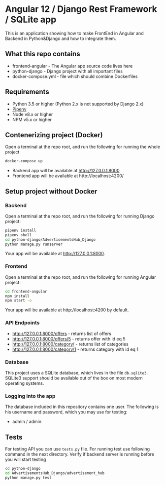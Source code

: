 # Angular 12 / Django Rest Framework / SQLite app

This is an application showing how to make FrontEnd in Angular and Backend in Python&Django and how to integrate them.

## What this repo contains
* frontend-angular - The Angular app source code lives here
* python-django - Django project with all important files
* docker-compose.yml - file which should combine Dockerfiles

## Requirements
* Python 3.5 or higher (Python 2.x is not supported by Django 2.x)
* [Pipenv](https://pipenv.readthedocs.io/)
* Node v8.x or higher
* NPM v5.x or higher

## Contenerizing project (Docker)
Open a terminal at the repo root, and run the following for running the whole project
```bash
docker-compose up
```
* Backend app will be available at http://127.0.0.1:8000
* Frontend app will be available at http://localhost:4200/
## Setup project without Docker
### Backend
Open a terminal at the repo root, and run the following for running Django project:
```bash
pipenv install
pipenv shell
cd python-django/AdvertisementsHub_Django
python manage.py runserver
```
Your app will be available at http://127.0.0.1:8000.
### Frontend
Open a terminal at the repo root, and run the following for running Angular project:

```bash
cd frontend-angular
npm install
npm start -o
```
Your app will be available at http://localhost:4200 by default.
### API Endpoints
* http://127.0.0.1:8000/offers - returns list of offers
*  http://127.0.0.1:8000/offers/5 - returns offer with id eq 5
*  http://127.0.0.1:8000/category/ - returns list of categories
*  http://127.0.0.1:8000/category/1 - returns category with id eq 1
###  Database
This project uses a SQLite database, which lives in the file `db.sqlite3`. SQLite3 support should be available out of the box on most modern operating systems.
### Logging into the app

The database included in this repository contains one user. The following is his username and password, which you may use for testing:

- admin / admin

## Tests
For testing API you can use ```tests.py``` file. For running test use following command in the next directory.
Verify if backend server is running before you will start testing
```bash
cd python-django
cd AdvertisementsHub_Django/advertisement_hub
python manage.py test
```









